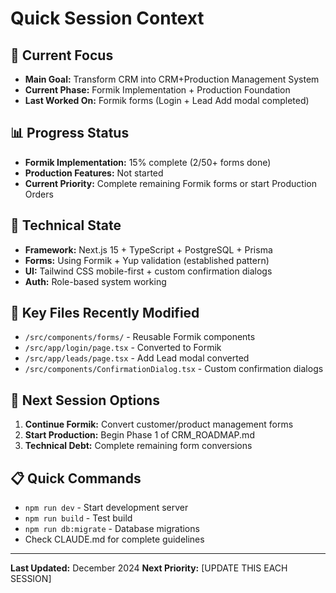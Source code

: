 # Quick Session Context

## 🎯 **Current Focus**
- **Main Goal:** Transform CRM into CRM+Production Management System  
- **Current Phase:** Formik Implementation + Production Foundation
- **Last Worked On:** Formik forms (Login + Lead Add modal completed)

## 📊 **Progress Status**
- **Formik Implementation:** 15% complete (2/50+ forms done)
- **Production Features:** Not started
- **Current Priority:** Complete remaining Formik forms or start Production Orders

## 🔧 **Technical State**
- **Framework:** Next.js 15 + TypeScript + PostgreSQL + Prisma
- **Forms:** Using Formik + Yup validation (established pattern)
- **UI:** Tailwind CSS mobile-first + custom confirmation dialogs
- **Auth:** Role-based system working

## 📁 **Key Files Recently Modified**
- `/src/components/forms/` - Reusable Formik components
- `/src/app/login/page.tsx` - Converted to Formik
- `/src/app/leads/page.tsx` - Add Lead modal converted
- `/src/components/ConfirmationDialog.tsx` - Custom confirmation dialogs

## 🎯 **Next Session Options**
1. **Continue Formik:** Convert customer/product management forms
2. **Start Production:** Begin Phase 1 of CRM_ROADMAP.md
3. **Technical Debt:** Complete remaining form conversions

## 📋 **Quick Commands**
- `npm run dev` - Start development server
- `npm run build` - Test build
- `npm run db:migrate` - Database migrations
- Check CLAUDE.md for complete guidelines

---
**Last Updated:** December 2024
**Next Priority:** [UPDATE THIS EACH SESSION]